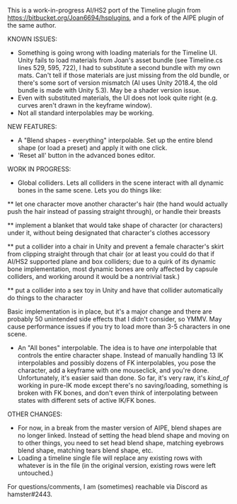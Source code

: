 This is a work-in-progress AI/HS2 port of the Timeline plugin from https://bitbucket.org/Joan6694/hsplugins, and a fork of the AIPE plugin of the same author.

KNOWN ISSUES:

* Something is going wrong with loading materials for the Timeline UI. Unity fails to load materials from Joan's asset bundle (see Timeline.cs lines 529, 595, 722), I had to substitute a second bundle with my own mats. 
Can't tell if those materials are just missing from the old bundle, or there's some sort of version mismatch (AI uses Unity 2018.4, the old bundle is made with Unity 5.3). May be a shader version issue. 
* Even with substituted materials, the UI does not look quite right (e.g. curves aren't drawn in the keyframe window).
* Not all standard interpolables may be working. 

NEW FEATURES:

* A "Blend shapes - everything" interpolable. Set up the entire blend shape (or load a preset) and apply it with one click. 
* 'Reset all' button in the advanced bones editor.

WORK IN PROGRESS:

* Global colliders. Lets all colliders in the scene interact with all dynamic bones in the same scene. Lets you do things like:

** let one character move another character's hair (the hand would actually push the hair instead of passing straight through), or handle their breasts

** implement a blanket that would take shape of character (or characters) under it, without being designated that character's clothes accessory

** put a collider into a chair in Unity and prevent a female character's skirt from clipping straight through that chair (or at least you could do that if AI/HS2 supported plane and box colliders; due to a quirk of its dynamic bone implementation, most dynamic bones are only affected by  capsule colliders, and working around it would be a nontrivial task.)

** put a collider into a sex toy in Unity and have that collider automatically do things to the character 

Basic implementation is in place, but it's a major change and there are probably 50 unintended side effects that I didn't consider, so YMMV. 
May cause performance issues if you try to load more than 3-5 characters in one scene.

* An "All bones" interpolable. The idea is to have _one_ interpolable that controls the entire character shape. Instead of manually handling 13 IK interpolables and possibly dozens of FK interpolables, you pose the character, add a keyframe with one mouseclick, and you're done. 
Unfortunately, it's easier said than done. So far, it's very raw, it's _kind_of_ working in pure-IK mode except there's no saving/loading, something is broken with FK bones, and don't even think of interpolating between states with different sets of active IK/FK bones. 

OTHER CHANGES:

* For now, in a break from the master version of AIPE, blend shapes are no longer linked. Instead of setting the head blend shape and moving on to other things, you need to set head blend shape, matching eyebrows blend shape, matching tears blend shape, etc.
* Loading a timeline single file will replace any existing rows with whatever is in the file (in the original version, existing rows were left untouched.) 

For questions/comments, I am (sometimes) reachable via Discord as hamster#2443.